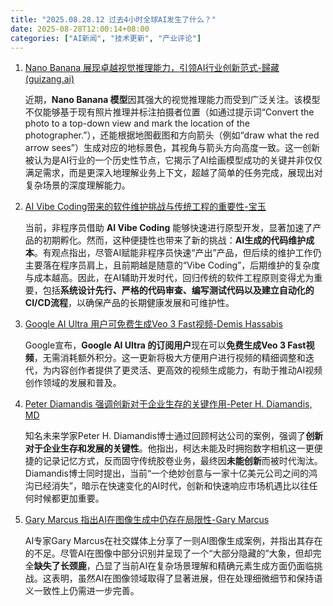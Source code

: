 ```yaml
---
title: "2025.08.28.12 过去4小时全球AI发生了什么？"
date: 2025-08-28T12:00:14+08:00
categories: ["AI新闻", "技术更新", "产业评论"]
---
```


1.  [Nano Banana 展现卓越视觉推理能力，引领AI行业创新范式-歸藏(guizang.ai)](https://x.com/op7418/status/1960896630586310656)

    近期，**Nano Banana 模型**因其强大的视觉推理能力而受到广泛关注。该模型不仅能够基于现有照片推理并标注拍摄者位置（如通过提示词“Convert the photo to a top-down view and mark the location of the photographer.”），还能根据地图截图和方向箭头（例如“draw what the red arrow sees”）生成对应的地标景色，其视角与箭头方向高度一致。这一创新被认为是AI行业的一个历史性节点，它揭示了AI绘画模型成功的关键并非仅仅满足需求，而是更深入地理解业务上下文，超越了简单的任务完成，展现出对复杂场景的深度理解能力。

2.  [AI Vibe Coding带来的软件维护挑战与传统工程的重要性-宝玉](https://x.com/dotey/status/1960881335775420853)

    当前，非程序员借助 **AI Vibe Coding** 能够快速进行原型开发，显著加速了产品的初期孵化。然而，这种便捷性也带来了新的挑战：**AI生成的代码维护成本**。有观点指出，尽管AI赋能非程序员快速“产出”产品，但后续的维护工作仍主要落在程序员肩上，且前期越是随意的“Vibe Coding”，后期维护的复杂度与成本越高。因此，在AI辅助开发时代，回归传统的软件工程原则变得尤为重要，包括**系统设计先行、严格的代码审查、编写测试代码以及建立自动化的CI/CD流程**，以确保产品的长期健康发展和可维护性。

3.  [Google AI Ultra 用户可免费生成Veo 3 Fast视频-Demis Hassabis](https://x.com/demishassabis/status/1960858058571051448)

    Google宣布，**Google AI Ultra 的订阅用户**现在可以**免费生成Veo 3 Fast视频**，无需消耗额外积分。这一更新将极大方便用户进行视频的精细调整和迭代，为内容创作者提供了更灵活、更高效的视频生成能力，有助于推动AI视频创作领域的发展和普及。

4.  [Peter Diamandis 强调创新对于企业生存的关键作用-Peter H. Diamandis, MD](https://x.com/PeterDiamandis/status/1960892695917806035)

    知名未来学家Peter H. Diamandis博士通过回顾柯达公司的案例，强调了**创新对于企业生存和发展的关键性**。他指出，柯达未能及时拥抱数字相机这一更便捷的记录记忆方式，反而固守传统胶卷业务，最终因**未能创新**而被时代淘汰。Diamandis博士同时提出，当前“一个绝妙创意与一家十亿美元公司之间的鸿沟已经消失”，暗示在快速变化的AI时代，创新和快速响应市场机遇比以往任何时候都更加重要。

5.  [Gary Marcus 指出AI在图像生成中仍存在局限性-Gary Marcus](https://x.com/GaryMarcus/status/1960867762999583101)

    AI专家Gary Marcus在社交媒体上分享了一则AI图像生成案例，并指出其存在的不足。尽管AI在图像中部分识别并呈现了一个“大部分隐藏的”大象，但却完全**缺失了长颈鹿**，凸显了当前AI在复杂场景理解和精确元素生成方面仍面临挑战。这表明，虽然AI在图像领域取得了显著进展，但在处理细微细节和保持语义一致性上仍需进一步完善。